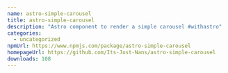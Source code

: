 ```yaml
---
name: astro-simple-carousel
title: astro-simple-carousel
description: "Astro component to render a simple carousel #withastro"
categories:
  - uncategorized
npmUrl: https://www.npmjs.com/package/astro-simple-carousel
homepageUrl: https://github.com/Its-Just-Nans/astro-simple-carousel
downloads: 108
---
```

